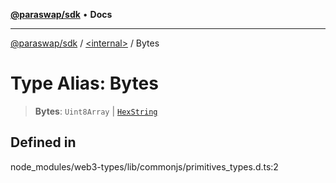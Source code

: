 [**@paraswap/sdk**](../../README.md) • **Docs**

***

[@paraswap/sdk](../../globals.md) / [\<internal\>](../README.md) / Bytes

# Type Alias: Bytes

> **Bytes**: `Uint8Array` \| [`HexString`](HexString.md)

## Defined in

node\_modules/web3-types/lib/commonjs/primitives\_types.d.ts:2
